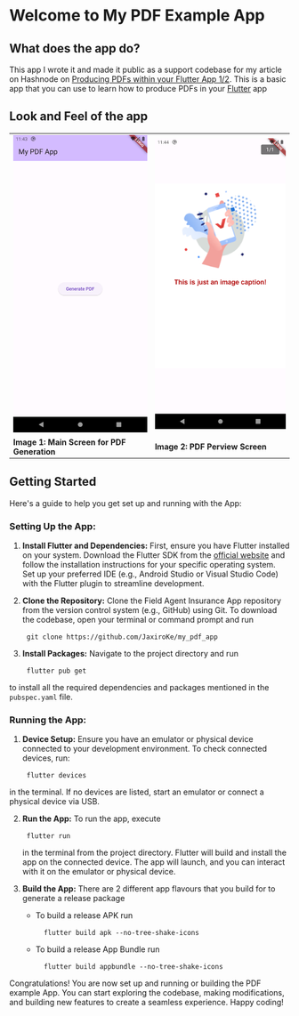 # Welcome to My PDF Example App

## What does the app do?

This app I wrote it and made it public as a support codebase for my article on Hashnode on [Producing PDFs within your Flutter App 1/2](https://jacksiro.hashnode.dev/producing-pdfs-within-your-flutter-app-1). This is a basic app that you can use to learn how to produce PDFs in your [Flutter](https://flutter.dev) app

## Look and Feel of the app
<table>
    <tr>
        <td><img src="screenshots/image1.png" width="300px" /></td>
        <td><img src="screenshots/image2.png" width="300px" /></td>
    </tr>
    <tr>
        <td><b>Image 1: Main Screen for PDF Generation</b></td>
        <td><b>Image 2: PDF Perview Screen</b></td>
    </tr>
</table>

## Getting Started

Here's a guide to help you get set up and running with the App:

### Setting Up the App:

1. **Install Flutter and Dependencies:** First, ensure you have Flutter installed on your system. Download the Flutter SDK from the [official website](https://flutter.dev) and follow the installation instructions for your specific operating system. Set up your preferred IDE (e.g., Android Studio or Visual Studio Code) with the Flutter plugin to streamline development.

2. **Clone the Repository:** Clone the Field Agent Insurance App repository from the version control system (e.g., GitHub) using Git. To download the codebase, open your terminal or command prompt and run 

        git clone https://github.com/JaxiroKe/my_pdf_app
        

3. **Install Packages:** Navigate to the project directory and run
        
        flutter pub get
to install all the required dependencies and packages mentioned in the `pubspec.yaml` file.

### Running the App:

1. **Device Setup:** Ensure you have an emulator or physical device connected to your development environment. To check connected devices, run:

        flutter devices
 in the terminal. If no devices are listed, start an emulator or connect a physical device via USB.

2. **Run the App:** To run the app, execute 
    
        flutter run
    in the terminal from the project directory. Flutter will build and install the app on the connected device. The app will launch, and you can interact with it on the emulator or physical device.

3. **Build the App:** There are 2 different app flavours that you build for to generate a release package
    - To build a release APK run

            flutter build apk --no-tree-shake-icons
        
    - To build a release App Bundle run

            flutter build appbundle --no-tree-shake-icons
        


Congratulations! You are now set up and running or building the PDF example App. You can start exploring the codebase, making modifications, and building new features to create a seamless experience. Happy coding!

